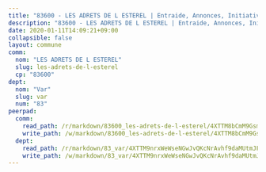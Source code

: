 ```yaml
---
title: "83600 - LES ADRETS DE L ESTEREL | Entraide, Annonces, Initiatives"
description: "83600 - LES ADRETS DE L ESTEREL | Entraide, Annonces, Initiatives"
date: 2020-01-11T14:09:21+09:00
collapsible: false
layout: commune
comm:
  nom: "LES ADRETS DE L ESTEREL"
  slug: les-adrets-de-l-esterel
  cp: "83600"
dept:
  nom: "Var"
  slug: var
  num: "83"
peerpad:
  comm:
    read_path: /r/markdown/83600_les-adrets-de-l-esterel/4XTTM8bCmM9GsmrDrWhpq3QRv6URAAcDBC92taK6MqR3tNdg5
    write_path: /w/markdown/83600_les-adrets-de-l-esterel/4XTTM8bCmM9GsmrDrWhpq3QRv6URAAcDBC92taK6MqR3tNdg5-K3TgTizYjnRduwW293Z6QiJ8HVvuDxqmPaiD9zGgrDyMkgRBt8dkoncgSW3e6SRi2P6UYBvJTAQnswga97rR8FXrRYWUkyYVLWAyppzLn2kFv2M18twCP3aoeJLwUG7iBEZgYTsX
  dept:
    read_path: /r/markdown/83_var/4XTTM9nrxWeWseNGwJvQKcNrAvhf9daMUtmJFyuTCRVRxiQhJ
    write_path: /w/markdown/83_var/4XTTM9nrxWeWseNGwJvQKcNrAvhf9daMUtmJFyuTCRVRxiQhJ-K3TgTkbV5EeE5ztheh8tn4MGBxq8r8BVQdiSVrn3rAQKUfBUzy1SpnL7kiXYD24VhE1ooCba4S1a12268DXaVL5Dh1W3oDQu8Yj58kjUk3PAVaf4GwZWkisJBFW5Z6TWnf5Ads7a
---
```


